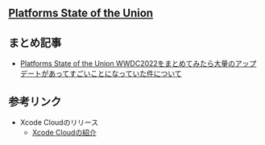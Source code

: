 ## [Platforms State of the Union](https://developer.apple.com/videos/play/wwdc2022/102/)
## まとめ記事
- [Platforms State of the Union WWDC2022をまとめてみたら大量のアップデートがあってすごいことになっていた件について](https://qiita.com/mogmet/items/ffecff00880ad4253460)

## 参考リンク
- Xcode Cloudのリリース
	- [Xcode Cloudの紹介](https://developer.apple.com/jp/xcode-cloud/)
